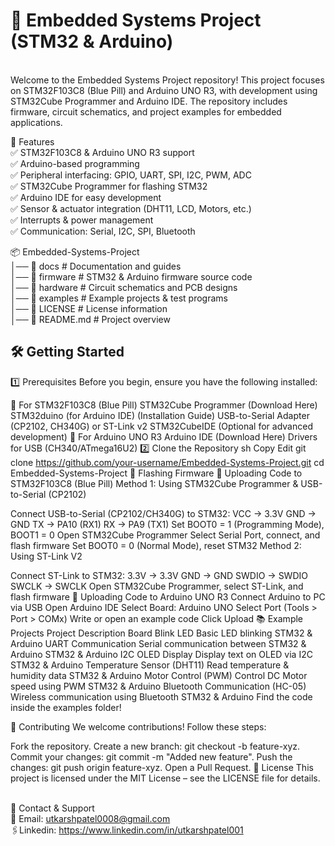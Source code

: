 
# 🚀 Embedded Systems Project (STM32 & Arduino)
<br>Welcome to the Embedded Systems Project repository! This project focuses on STM32F103C8 (Blue Pill) and Arduino UNO R3, with development using STM32Cube Programmer and Arduino IDE. The repository includes firmware, circuit schematics, and project examples for embedded applications.

📌 Features
<br>✅ STM32F103C8 & Arduino UNO R3 support
<br>✅ Arduino-based programming
<br>✅ Peripheral interfacing: GPIO, UART, SPI, I2C, PWM, ADC
<br>✅ STM32Cube Programmer for flashing STM32
<br>✅ Arduino IDE for easy development
<br>✅ Sensor & actuator integration (DHT11, LCD, Motors, etc.)
<br>✅ Interrupts & power management
<br>✅ Communication: Serial, I2C, SPI, Bluetooth

📦 Embedded-Systems-Project  
│── 📁 docs          # Documentation and guides  
│── 📁 firmware      # STM32 & Arduino firmware source code  
│── 📁 hardware      # Circuit schematics and PCB designs  
│── 📁 examples      # Example projects & test programs  
│── 📄 LICENSE       # License information  
│── 📄 README.md     # Project overview  
## 🛠️ Getting Started
1️⃣ Prerequisites
Before you begin, ensure you have the following installed:

🔹 For STM32F103C8 (Blue Pill)
STM32Cube Programmer (Download Here)
STM32duino (for Arduino IDE) (Installation Guide)
USB-to-Serial Adapter (CP2102, CH340G) or ST-Link v2
STM32CubeIDE (Optional for advanced development)
🔹 For Arduino UNO R3
Arduino IDE (Download Here)
Drivers for USB (CH340/ATmega16U2)
2️⃣ Clone the Repository
sh
Copy
Edit
git clone https://github.com/your-username/Embedded-Systems-Project.git
cd Embedded-Systems-Project
🔋 Flashing Firmware
🔹 Uploading Code to STM32F103C8 (Blue Pill)
Method 1: Using STM32Cube Programmer & USB-to-Serial (CP2102)

Connect USB-to-Serial (CP2102/CH340G) to STM32:
VCC → 3.3V
GND → GND
TX → PA10 (RX1)
RX → PA9 (TX1)
Set BOOT0 = 1 (Programming Mode), BOOT1 = 0
Open STM32Cube Programmer
Select Serial Port, connect, and flash firmware
Set BOOT0 = 0 (Normal Mode), reset STM32
Method 2: Using ST-Link V2

Connect ST-Link to STM32:
3.3V → 3.3V
GND → GND
SWDIO → SWDIO
SWCLK → SWCLK
Open STM32Cube Programmer, select ST-Link, and flash firmware
🔹 Uploading Code to Arduino UNO R3
Connect Arduino to PC via USB
Open Arduino IDE
Select Board: Arduino UNO
Select Port (Tools > Port > COMx)
Write or open an example code
Click Upload
📚 Example Projects
Project	Description	Board
Blink LED	Basic LED blinking	STM32 & Arduino
UART Communication	Serial communication between STM32 & Arduino	STM32 & Arduino
I2C OLED Display	Display text on OLED via I2C	STM32 & Arduino
Temperature Sensor (DHT11)	Read temperature & humidity data	STM32 & Arduino
Motor Control (PWM)	Control DC Motor speed using PWM	STM32 & Arduino
Bluetooth Communication (HC-05)	Wireless communication using Bluetooth	STM32 & Arduino
Find the code inside the examples folder!

🤝 Contributing
We welcome contributions! Follow these steps:

Fork the repository.
Create a new branch: git checkout -b feature-xyz.
Commit your changes: git commit -m "Added new feature".
Push the changes: git push origin feature-xyz.
Open a Pull Request.
📜 License
This project is licensed under the MIT License – see the LICENSE file for details.

<br>💬 Contact & Support
<br>📧 Email: utkarshpatel0008@gmail.com
<br>🖇️Linkedin: https://www.linkedin.com/in/utkarshpatel001
